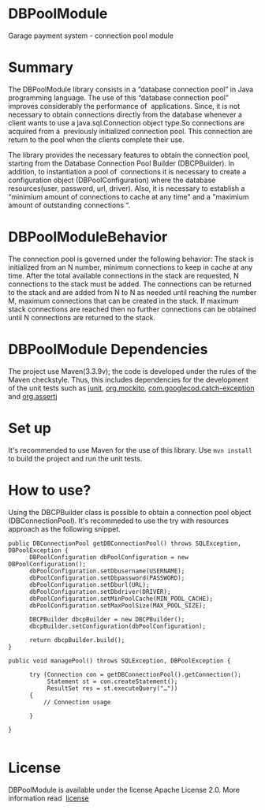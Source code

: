 # DBPoolModule
Garage payment system - connection pool module

# Summary

The DBPoolModule library consists in a “database connection pool” in Java programming language. The use of this “database connection pool” improves considerably the performance of  applications. Since, it is not necessary to obtain connections directly from the database whenever a client wants to use a java.sql.Connection object type.So connections are acquired from a  previously initialized connection pool. This connection are return to the pool when the clients complete their use. 

The library provides the necessary features to obtain the connection pool, starting from the Database Connection Pool Builder (DBCPBuilder). In addition, to instantiation a pool of  connections it is necessary to create a configuration object (DBPoolConfiguration) where the database resources(user, password, url, driver). Also, it is necessary to establish a “minimium amount of connections to cache at any time" and a "maximium amount of outstanding connections
“.

# DBPoolModuleBehavior

The connection pool is governed under the following behavior: The stack is initialized from an N number, minimum connections to keep in cache at any time. After the total available connections in the stack are requested, N connections to the stack must be added. The connections can be returned to the stack and are added from N to N as needed until reaching the number M, maximum connections that can be created in the stack. If maximum stack connections are reached then no further connections can be obtained until N connections are returned to the stack. 

# DBPoolModule Dependencies

The project use Maven(3.3.9v); the code is developed under the rules of the Maven checkstyle. Thus, this includes dependencies for the development of the unit tests such as [junit](https://mvnrepository.com/artifact/junit/junit/4.11), [org.mockito](https://mvnrepository.com/artifact/org.mockito/mockito-core/1.9.5), [com.googlecod.catch-exception](https://mvnrepository.com/artifact/com.googlecode.catch-exception/catch-exception) and [org.assertj](https://mvnrepository.com/artifact/org.assertj/assertj-core/1.5.0)

# Set up
It's recommended to use Maven for the use of this library. Use ```mvn install``` to build the project and run the unit tests.

# How to use?

Using the DBCPBuilder class is possible to obtain a connection pool object (DBConnectionPool). It's recommeded to use the try with resources approach as the following snippet.

``` 
public DBConnectionPool getDBConnectionPool() throws SQLException, DBPoolException {
      DBPoolConfiguration dbPoolConfiguration = new DBPoolConfiguration();
      dbPoolConfiguration.setDbusername(USERNAME);
      dbPoolConfiguration.setDbpassword(PASSWORD);
      dbPoolConfiguration.setDburl(URL);
      dbPoolConfiguration.setDbdriver(DRIVER);
      dbPoolConfiguration.setMinPoolCache(MIN_POOL_CACHE);
      dbPoolConfiguration.setMaxPoolSize(MAX_POOL_SIZE);
      
      DBCPBuilder dbcpBuilder = new DBCPBuilder();
      dbcpBuilder.setConfiguration(dbPoolConfiguration);
      
      return dbcpBuilder.build();
}
    
public void managePool() throws SQLException, DBPoolException {
      
      try (Connection con = getDBConnectionPool().getConnection();
           Statement st = con.createStatement();
           ResultSet res = st.executeQuery("…"))
      {
          // Connection usage
        
      }
      
}
    
```
# License 

DBPoolModule is available under the license Apache License 2.0. More information read  [license](https://choosealicense.com/licenses/)

